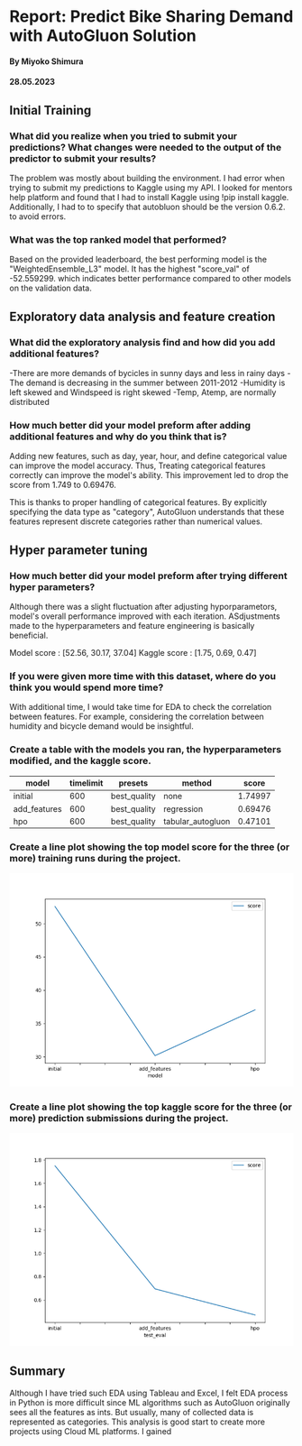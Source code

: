 # Report: Predict Bike Sharing Demand with AutoGluon Solution
#### By Miyoko Shimura
#### 28.05.2023

## Initial Training
### What did you realize when you tried to submit your predictions? What changes were needed to the output of the predictor to submit your results?

The problem was mostly about building the environment.
I had error when trying to submit my predictions to Kaggle using my API.
I looked for mentors help platform and found that I had to install Kaggle
using !pip install kaggle. Additionally, I had to to specify that autobluon
should be the version 0.6.2. to avoid errors.

### What was the top ranked model that performed?
Based on the provided leaderboard, the best performing model is the "WeightedEnsemble_L3" model.
It has the highest "score_val" of -52.559299.
which indicates better performance compared to other models on the validation data. 

## Exploratory data analysis and feature creation
### What did the exploratory analysis find and how did you add additional features?

-There are more demands of bycicles in sunny days and less in rainy days 
-The demand is decreasing in the summer between 2011-2012
-Humidity is left skewed and Windspeed is right skewed
-Temp, Atemp, are normally distributed

### How much better did your model preform after adding additional features and why do you think that is?
Adding new features, such as day, year, hour, and define categorical value can improve the model
accuracy. Thus, Treating categorical features correctly can improve the model's ability.
This improvement led to drop the score from 1.749 to 0.69476.

This is thanks to proper handling of categorical features.
By explicitly specifying the data type as "category", 
AutoGluon understands that these features represent discrete categories rather than numerical values.

## Hyper parameter tuning
### How much better did your model preform after trying different hyper parameters?
Although there was a slight fluctuation after adjusting hyporparametors,
model's overall performance improved with each iteration.
ASdjustments made to the hyperparameters and feature engineering is basically beneficial.

Model score  : [52.56, 30.17, 37.04]
Kaggle score : [1.75, 0.69, 0.47]

### If you were given more time with this dataset, where do you think you would spend more time?
With additional time, I would take time for EDA to check the correlation between features.
For example, considering the correlation between humidity and bicycle demand would be insightful.  


### Create a table with the models you ran, the hyperparameters modified, and the kaggle score.
|model|timelimit|presets|method|score|
|--|--|--|--|--|
|initial|600|best_quality|none|1.74997|
|add_features|600|best_quality|regression|0.69476|
|hpo|600|best_quality|tabular_autogluon|0.47101|


### Create a line plot showing the top model score for the three (or more) training runs during the project.
![model_train_score.png](project/img/model_train_score.png)

### Create a line plot showing the top kaggle score for the three (or more) prediction submissions during the project.

![model_test_score.png](project/img/model_test_score.png)

## Summary
Although I have tried such EDA using Tableau and Excel, I felt EDA process in Python
is more difficult since ML algorithms such as AutoGluon originally sees all the features as ints.
But usually, many of collected data is represented as categories. This analysis is good start to
create more projects using Cloud ML platforms. I gained 
